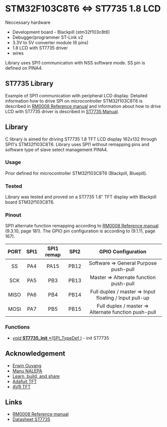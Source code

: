 # STM32F103C8T6 <=> ST7735 1.8 LCD
Neccessary hardware
- Development board - Blackpill (stm32f103c8t6)
- Debugger/programmer ST-Link v2
- 3.3V to 5V converter module (6 pins)
- 1.8 LCD with ST7735 driver
- wires

Library uses SPI1 communication with NSS software mode. SS pin is defined on PINA4.

## ST7735 Library
Example of SPI1 communication with peripheral LCD display. Detailed information how to drive SPI on microcontroller STM32f103C8T6 is described in [RM0008 Reference manual](https://www.st.com/resource/en/reference_manual/cd00171190-stm32f101xx-stm32f102xx-stm32f103xx-stm32f105xx-and-stm32f107xx-advanced-arm-based-32-bit-mcus-stmicroelectronics.pdf) and information about how to drive LCD with ST7735 driver is described in [ST7735 Manual](http://www.displayfuture.com/Display/datasheet/controller/ST7735.pdf).

## Library
C library is aimed for driving ST7735 1.8 TFT LCD display 162x132 through SPI1's STM32f103C8T6. Library uses SPI1 without remapping pins and software type of slave select management PINA4.

### Usage
Prior defined for microcontroller STM32f103C8T6 (Blackpill, Bluepill). 

### Tested
Library was tested and proved on a ST7735 1.8″ TFT display with Blackpill board STM32f103C8T6.

### Pinout
SPI1 alternate function remapping according to [RM0008 Reference manual](https://www.st.com/resource/en/reference_manual/cd00171190-stm32f101xx-stm32f102xx-stm32f103xx-stm32f105xx-and-stm32f107xx-advanced-arm-based-32-bit-mcus-stmicroelectronics.pdf) (9.3.10, page 181). The GPIO pin configuration is according to (9.1.11, page 167).

| PORT  | SPI1 | SPI1 remap | SPI2 | GPIO Configuration |
| :---: | :---: | :---: | :---: | :--: |
| SS | PA4 | PA15 | PB12 | Software => General Purpose push-pull |
| SCK | PA5 | PB3 | PB13 | Master => Alternate function push-pull |
| MISO | PA6 | PB4 | PB14 | Full duplex / master => Input floating / Input pull-up |
| MOSI | PA7 | PB5 | PB15 | Full duplex / master => Alternate function push-pull |

### Functions
- [*void* **ST7735_Init** *(SPI_TypeDef *)*]() - init ST7735


## Acknowledgement
- [Erwin Ouyang](http://www.handsonembedded.com/stm32f103-spl-tutorial-5/)
- [Manu NALEPA](https://github.com/nalepae/stm32_tutorial/blob/master/src/spi.c)
- [Learn, build, and share](https://learnbuildshare.wordpress.com/about/stm32/using-spi-as-master/)
- [Adafuit TFT](https://github.com/adafruit/Adafruit-ST7735-Library)
- [AVR TFT](http://w8bh.net/avr/AvrTFT.pdf)

## Links
- [RM0008 Reference manual](https://www.st.com/resource/en/reference_manual/cd00171190-stm32f101xx-stm32f102xx-stm32f103xx-stm32f105xx-and-stm32f107xx-advanced-arm-based-32-bit-mcus-stmicroelectronics.pdf)
- [Datasheet ST7735](http://www.displayfuture.com/Display/datasheet/controller/ST7735.pdf)
